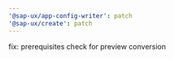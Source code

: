 ```yaml
---
'@sap-ux/app-config-writer': patch
'@sap-ux/create': patch
---
```


fix: prerequisites check for preview conversion
